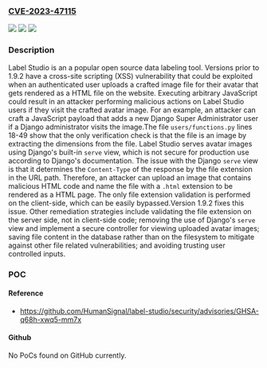### [CVE-2023-47115](https://cve.mitre.org/cgi-bin/cvename.cgi?name=CVE-2023-47115)
![](https://img.shields.io/static/v1?label=Product&message=label-studio&color=blue)
![](https://img.shields.io/static/v1?label=Version&message=%3D%20%3C%201.9.2%20&color=brighgreen)
![](https://img.shields.io/static/v1?label=Vulnerability&message=CWE-79%3A%20Improper%20Neutralization%20of%20Input%20During%20Web%20Page%20Generation%20('Cross-site%20Scripting')&color=brighgreen)

### Description

Label Studio is an a popular open source data labeling tool. Versions prior to 1.9.2 have a cross-site scripting (XSS) vulnerability that could be exploited when an authenticated user uploads a crafted image file for their avatar that gets rendered as a HTML file on the website. Executing arbitrary JavaScript could result in an attacker performing malicious actions on Label Studio users if they visit the crafted avatar image. For an example, an attacker can craft a JavaScript payload that adds a new Django Super Administrator user if a Django administrator visits the image.The file `users/functions.py` lines 18-49 show that the only verification check is that the file is an image by extracting the dimensions from the file. Label Studio serves avatar images using Django's built-in `serve` view, which is not secure for production use according to Django's documentation. The issue with the Django `serve` view is that it determines the `Content-Type` of the response by the file extension in the URL path. Therefore, an attacker can upload an image that contains malicious HTML code and name the file with a `.html` extension to be rendered as a HTML page. The only file extension validation is performed on the client-side, which can be easily bypassed.Version 1.9.2 fixes this issue. Other remediation strategies include validating the file extension on the server side, not in client-side code; removing the use of Django's `serve` view and implement a secure controller for viewing uploaded avatar images; saving file content in the database rather than on the filesystem to mitigate against other file related vulnerabilities; and avoiding trusting user controlled inputs.

### POC

#### Reference
- https://github.com/HumanSignal/label-studio/security/advisories/GHSA-q68h-xwq5-mm7x

#### Github
No PoCs found on GitHub currently.

